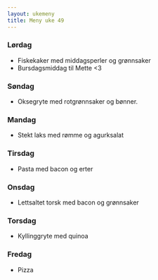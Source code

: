 ```yaml
---
layout: ukemeny
title: Meny uke 49
---
```


### Lørdag

- Fiskekaker med middagsperler og grønnsaker
- Bursdagsmiddag til Mette <3

### Søndag

- Oksegryte med rotgrønnsaker og bønner.

### Mandag

- Stekt laks med rømme og agurksalat

### Tirsdag

- Pasta med bacon og erter

### Onsdag

- Lettsaltet torsk med bacon og grønnsaker

### Torsdag

- Kyllinggryte med quinoa

### Fredag

- Pizza
